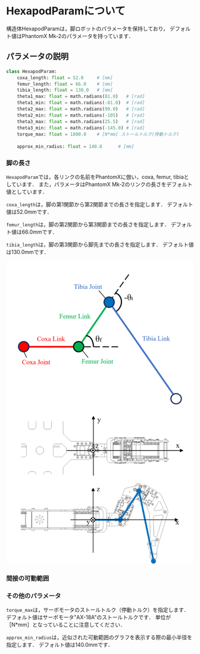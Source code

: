 
# HexapodParamについて

構造体HexapodParamは，脚ロボットのパラメータを保持しており，
デフォルト値はPhantomX Mk-2のパラメータを持っています．

## パラメータの説明

```python
class HexapodParam:
    coxa_length: float = 52.0     # [mm]
    femur_length: float = 66.0    # [mm]
    tibia_length: float = 130.0   # [mm]
    theta1_max: float = math.radians(81.0)   # [rad]
    theta1_min: float = math.radians(-81.0)  # [rad]
    theta2_max: float = math.radians(99.0)   # [rad]
    theta2_min: float = math.radians(-105)   # [rad]
    theta3_max: float = math.radians(25.5)   # [rad]
    theta3_min: float = math.radians(-145.0) # [rad]
    torque_max: float = 1800.0    # [N*mm] ストールトルク(停動トルク) 

    approx_min_radius: float = 140.0      # [mm]
```

### 脚の長さ

`HexapodParam`では，各リンクの名前をPhantomXに倣い，coxa, femur, tibiaとしています．
また，パラメータはPhantomX Mk-2のリンクの長さをデフォルト値としています．

`coxa_length`は，脚の第1関節から第2関節までの長さを指定します．
デフォルト値は52.0mmです．

`femur_length`は，脚の第2関節から第3関節までの長さを指定します．
デフォルト値は66.0mmです．

`tibia_length`は，脚の第3関節から脚先までの長さを指定します．
デフォルト値は130.0mmです．

<p>
    <img src="./img/link_joint.png">
    <img src="./img/coordinate_axis.png">
</p>

### 間接の可動範囲



### その他のパラメータ

`torque_max`は，サーボモータのストールトルク（停動トルク）を指定します．
デフォルト値はサーボモータ"AX-18A"のストールトルクです．
単位が［N*mm］となっていることに注意してください．

`approx_min_radius`は，近似された可動範囲のグラフを表示する際の最小半径を指定します．
デフォルト値は140.0mmです．
